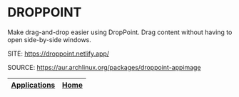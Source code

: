 # DROPPOINT

 Make drag-and-drop easier using DropPoint. Drag content without having 
 to open side-by-side windows.

 SITE: https://droppoint.netlify.app/

 SOURCE: https://aur.archlinux.org/packages/droppoint-appimage

 | [Applications](https://portable-linux-apps.github.io/apps.html) | [Home](https://portable-linux-apps.github.io)
 | --- | --- |
